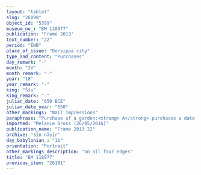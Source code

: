 ```yaml
---
layout: "tablet"
slug: "26098"
object_id: "5399"
museum_no_: "BM 118977"
publication: "Frame 2013"
text_number: "22"
period: "ENB"
place_of_issue: "Borsippa city"
type_and_content: "Purchases"
day_remark: "-"
month: "IV"
month_remark: "-"
year: "18"
year_remark: "-"
king: "Ššu"
king_remark: "-"
julian_date: "650 BCE"
julian_date_year: "650"
other_markings: "Nail impressions"
paraphrase: "Purchase of a garden:<strong> A</strong> purchases a date garden (<em>kir&icirc;</em> <em>gi&scaron;immari</em>) for 2 &frac12; minas of silver in pieces (<em>&scaron;ibirtu</em>), together with an additional payment (<em>atru</em>) of one <em>talbultu</em>-garment, from <strong>B<sub>1</sub></strong>. The purchase price corresponds to the claim (<em>ra&scaron;&ucirc;tu</em>) towards <strong>B<sub>2</sub></strong>, the father of the seller, and, hence, is in fact not handed over; instead the garden serves as compensation. The transferred garden is located in the district (<em>erṣetu</em>) of the royal canal (<em>nār</em> <em>&scaron;arri</em>) in the meadowland (<em>ugāru</em>) of Uruk. Its upper side borders on (the property of) <strong>C<sub>1</sub></strong>, its lower side on (the property of) <strong>C<sub>2</sub></strong> and its lower front on <em>han&scaron;&ucirc;</em>-land. Its upper front, which measures 230 cubits (115 m), follows the royal canal (<em>nār &scaron;arri</em>). No cardinal directions are given in the record. 17 witnesses and the scribe. Fingernail impression (<em>ṣupru</em>) of the seller. . The same type of procedure is recorded in BM118982.<br /> &nbsp;<br /> <strong>A</strong> = Bēl-ibni/&Scaron;ama&scaron;-īpu&scaron;; <strong>B<sub>1 </sub></strong>= Bēl-ahhē-erība/Ahhē; <strong>B<sub>2 </sub></strong>= Ahhēa/Zabdānu; <strong>C<sub>1</sub></strong> = Balāṭu/Nab&ucirc;-nāṣir; <strong>C<sub>2</sub></strong> = Nab&ucirc;-lēˀi/Marduk; Scribe = Kidin-Marduk//(&Scaron;a)-rē&scaron;-ummāni<br /> &nbsp;"
imported: "Melanie Gross (26/05/2016)"
publication_name: "Frame 2013 22"
archive: "Sîn-nāṣir"
day_babylonian_: "11"
orientation: "Portrait"
other_markings_description: "on all four edges"
title: "BM 118977"
previous_item: "26101"
---
```

